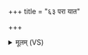 +++
title = "६३ परा यात"

+++
<details><summary>मूलम् (VS)</summary>

परा॑ यात पितरःसो॒म्यासो॑ गम्भी॒रैः प॒थिभिः॑ पू॒र्याणैः॑। अधा॑ मासि॒ पुन॒रा या॑त नोगृ॒हान्ह॒विरत्तुं॑ सुप्र॒जसः॑ सु॒वीराः॑ ॥
</details>